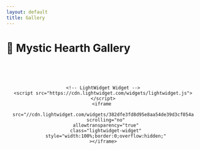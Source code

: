 ```yaml
---
layout: default
title: Gallery
---
```


# 🌿 Mystic Hearth Gallery

<section id="gallery" style="padding:3rem 1rem;">
  <div class="container" style="max-width:900px; margin:0 auto; text-align:center;">

    <!-- LightWidget Widget -->
    <script src="https://cdn.lightwidget.com/widgets/lightwidget.js"></script>
    <iframe 
      src="//cdn.lightwidget.com/widgets/382dfe3fd8d95e8aa54de39d3cf054a9.html"
      scrolling="no"
      allowtransparency="true"
      class="lightwidget-widget"
      style="width:100%;border:0;overflow:hidden;"
    ></iframe>

  </div>
</section>
